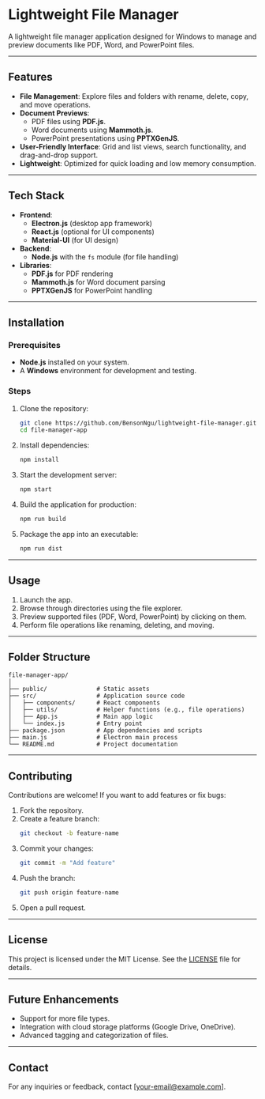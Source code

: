 # **Lightweight File Manager**

A lightweight file manager application designed for Windows to manage and preview documents like PDF, Word, and PowerPoint files.

---

## **Features**
- **File Management**: Explore files and folders with rename, delete, copy, and move operations.
- **Document Previews**:
  - PDF files using **PDF.js**.
  - Word documents using **Mammoth.js**.
  - PowerPoint presentations using **PPTXGenJS**.
- **User-Friendly Interface**: Grid and list views, search functionality, and drag-and-drop support.
- **Lightweight**: Optimized for quick loading and low memory consumption.

---

## **Tech Stack**
- **Frontend**: 
  - **Electron.js** (desktop app framework)
  - **React.js** (optional for UI components)
  - **Material-UI** (for UI design)
- **Backend**:
  - **Node.js** with the `fs` module (for file handling)
- **Libraries**:
  - **PDF.js** for PDF rendering
  - **Mammoth.js** for Word document parsing
  - **PPTXGenJS** for PowerPoint handling

---

## **Installation**

### Prerequisites
- **Node.js** installed on your system.
- A **Windows** environment for development and testing.

### Steps
1. Clone the repository:
   ```bash
   git clone https://github.com/BensonNgu/lightweight-file-manager.git
   cd file-manager-app
   ```

2. Install dependencies:
   ```bash
   npm install
   ```

3. Start the development server:
   ```bash
   npm start
   ```

4. Build the application for production:
   ```bash
   npm run build
   ```

5. Package the app into an executable:
   ```bash
   npm run dist
   ```

---

## **Usage**
1. Launch the app.
2. Browse through directories using the file explorer.
3. Preview supported files (PDF, Word, PowerPoint) by clicking on them.
4. Perform file operations like renaming, deleting, and moving.

---

## **Folder Structure**
```
file-manager-app/
│
├── public/              # Static assets
├── src/                 # Application source code
│   ├── components/      # React components
│   ├── utils/           # Helper functions (e.g., file operations)
│   ├── App.js           # Main app logic
│   └── index.js         # Entry point
├── package.json         # App dependencies and scripts
├── main.js              # Electron main process
└── README.md            # Project documentation
```

---

## **Contributing**
Contributions are welcome! If you want to add features or fix bugs:
1. Fork the repository.
2. Create a feature branch: 
   ```bash
   git checkout -b feature-name
   ```
3. Commit your changes:
   ```bash
   git commit -m "Add feature"
   ```
4. Push the branch:
   ```bash
   git push origin feature-name
   ```
5. Open a pull request.

---

## **License**
This project is licensed under the MIT License. See the [LICENSE](LICENSE) file for details.

---

## **Future Enhancements**
- Support for more file types.
- Integration with cloud storage platforms (Google Drive, OneDrive).
- Advanced tagging and categorization of files.

---

## **Contact**
For any inquiries or feedback, contact [your-email@example.com].